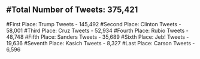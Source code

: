 #Total Number of Tweets: 375,421 
---
#First Place: Trump Tweets - 145,492
#Second Place: Clinton Tweets - 58,001
#Third Place: Cruz Tweets - 52,934
#Fourth Place: Rubio Tweets - 48,748
#Fifth Place: Sanders Tweets - 35,689
#Sixth Place: Jeb! Tweets - 19,636
#Seventh Place: Kasich Tweets - 8,327
#Last Place: Carson Tweets - 6,596
